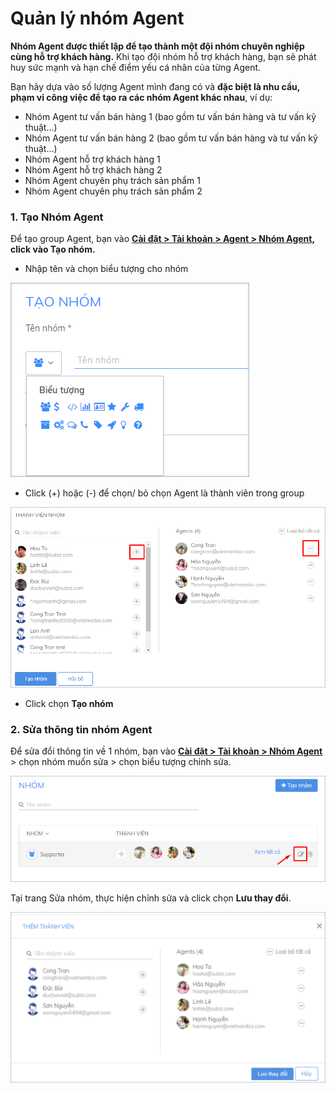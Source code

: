 # Quản lý nhóm Agent

**Nhóm Agent được thiết lập để tạo thành một đội nhóm chuyên nghiệp cùng hỗ trợ khách hàng.** Khi tạo đội nhóm hỗ trợ khách hàng, bạn sẽ phát huy sức mạnh và hạn chế điểm yếu cá nhân của từng Agent.

Bạn hãy dựa vào số lượng Agent mình đang có và **đặc biệt là nhu cầu, phạm vi công việc để tạo ra các nhóm Agent khác nhau**, ví dụ:

* Nhóm Agent tư vấn bán hàng 1 \(bao gồm tư vấn bán hàng và tư vấn kỹ thuật…\)
* Nhóm Agent tư vấn bán hàng 2 \(bao gồm tư vấn bán hàng và tư vấn kỹ thuật…\)
* Nhóm Agent hỗ trợ khách hàng 1
* Nhóm Agent hỗ trợ khách hàng 2
* Nhóm Agent chuyên phụ trách sản phẩm 1
* Nhóm Agent chuyên phụ trách sản phẩm 2

### **1. Tạo Nhóm Agent**

Để tạo group Agent, bạn vào [**Cài đặt &gt; Tài khoản &gt; Agent &gt; Nhóm Agent**](https://app.subiz.com/settings/agents-group)**, click vào Tạo nhóm.**

* Nhập tên và chọn biểu tượng cho nhóm

![Nh&#x1EAD;p t&#xEA;n nh&#xF3;m v&#xE0; ch&#x1ECD;n bi&#x1EC3;u t&#x1B0;&#x1EE3;ng nh&#xF3;m](../../../.gitbook/assets/tao-nhom-agent.png)

* Click \(+\) hoặc \(-\) để chọn/ bỏ chọn Agent là thành viên trong group

![Th&#xEA;m v&#xE0; lo&#x1EA1;i b&#x1ECF; th&#xE0;nh vi&#xEA;n trong nh&#xF3;m](../../../.gitbook/assets/them-thanh-vien-agent.png)

*  Click chọn **Tạo nhóm**

### **2. Sửa thông tin nhóm** Agent

Để sửa đổi thông tin về 1 nhóm, bạn vào [**Cài đặt &gt; Tài khoản &gt; Nhóm Agent**](https://app.subiz.com/settings/agents-group) &gt; chọn nhóm muốn sửa &gt; chọn biểu tượng chỉnh sửa.

![S&#x1EED;a th&#xF4;ng tin nh&#xF3;m Agent](../../../.gitbook/assets/edit-group.png)

Tại trang Sửa nhóm, thực hiện chỉnh sửa và click chọn **Lưu thay đổi**.

![Th&#xEA;m v&#xE0; lo&#x1EA1;i b&#x1ECF; th&#xE0;nh vi&#xEA;n trong nh&#xF3;m](../../../.gitbook/assets/assets2f-lcrbjdxgv2cwmzzedgk2f-ld5c18npnczhz8x2mpd2f-ld5cw41ur5vwcqf1snm2fsua-thong-tin-nhom-agent.png)

